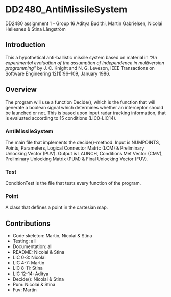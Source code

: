 # DD2480_AntiMissileSystem
DD2480 assignment 1 - Group 16
Aditya Budithi, Martin Gabrielsen, Nicolai Hellesnes & Stina Långström

## Introduction
This a hypothetical anti-ballistic missile system based on material in *“An experimental evaluation of the
assumption of independence in multiversion programming”* by J. C. Knight and
N. G. Leveson, IEEE Transactions on Software Engineering 12(1):96–109, January 1986.

## Overview
The program will use a function Decide(), which is the function that will generate a boolean signal which determines whether an interceptor should be launched or not. This is based upon input radar tracking information, that is evaluated according to 15 conditions (LIC0-LIC14).

### AntiMissileSystem
The main file that implements the decide()-method. 
Input is NUMPOINTS, Points, Parameters, Logical Connector Matric (LCM) & Preliminary Unlocking Vector (PUV).
Output is LAUNCH, Conditions Met Vector (CMV), Preliminary Unlocking Matrix (PUM) & Final Unlocking Vector (FUV).

### Test
ConditionTest is the file that tests every function of the program.

### Point
A class that defines a point in the cartesian map.

## Contributions
*   Code skeleton: Martin, Nicolai & Stina
*   Testing: all
*   Documentation: all
*   README: Nicolai & Stina
*   LIC 0-3: Nicolai
*   LIC 4-7: Martin
*   LIC 8-11: Stina
*   LIC 12-14: Aditya
*   Decide(): Nicolai & Stina
*   Pum: Nicolai & Stina
*   Fuv: Martin
